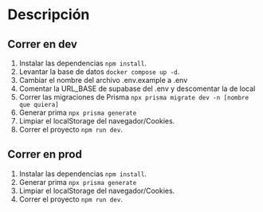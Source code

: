 # Descripción


## Correr en dev

1. Instalar las dependencias ```npm install```.
2. Levantar la base de datos ```docker compose up -d```.
3. Cambiar el nombre del archivo .env.example a .env
4. Comentar la URL_BASE de supabase del .env y descomentar la de local
5. Correr las migraciones de Prisma ```npx prisma migrate dev -n [nombre que quiera]```
6. Generar prima ```npx prisma generate```
7. Limpiar el localStorage del navegador/Cookies.
8. Correr el proyecto ```npm run dev```.

## Correr en prod
1. Instalar las dependencias ```npm install```.
2. Generar prima ```npx prisma generate```
3. Limpiar el localStorage del navegador/Cookies.
4. Correr el proyecto ```npm run dev```.

